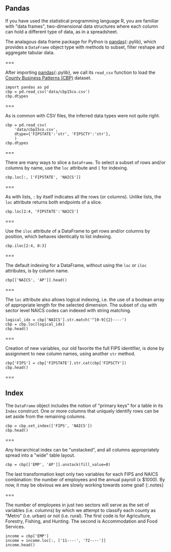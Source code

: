 ---
---

## Pandas

If you have used the statistical programming language R, you are familiar with
"data frames", two-dimensional data structures where each column can hold a 
different type of data, as in a spreadsheet.

The analagous data frame package for Python is [pandas](){:.pylib},
which provides a `DataFrame` object type with methods to subset,
filter reshape and aggregate tabular data.

===

After importing [pandas](){:.pylib}, we call its `read_csv` function
to load the [County Business Patterns (CBP)] dataset.

```{python title='{{ site.handouts[0] }}'}
import pandas as pd
cbp = pd.read_csv('data/cbp15co.csv')
cbp.dtypes
```

[County Business Patterns (CBP)]: https://www.census.gov/programs-surveys/cbp/data/datasets.html

===

As is common with CSV files, the inferred data types were not quite right.

```{python title='{{ site.handouts[0] }}'}
cbp = pd.read_csv(
    'data/cbp15co.csv',
    dtype={'FIPSTATE':'str', 'FIPSCTY':'str'},
    )
cbp.dtypes
```

===

There are many ways to slice a `DataFrame`. To select a subset of rows
and/or columns by name, use the `loc` attribute and `[` for indexing.

```{python title='{{ site.handouts[0] }}'}
cbp.loc[:, ['FIPSTATE', 'NAICS']]
```

===

As with lists, `:` by itself indicates all the rows (or
columns). Unlike lists, the `loc` attribute returns both endpoints of
a slice.

```{python title='{{ site.handouts[0] }}'}
cbp.loc[2:4, 'FIPSTATE':'NAICS']
```

===

Use the `iloc` attribute of a DataFrame to get rows and/or columns by
position, which behaves identically to list indexing.

```{python title='{{ site.handouts[0] }}'}
cbp.iloc[2:4, 0:3]
```

===

The default indexing for a DataFrame, without using the `loc` or
`iloc` attributes, is by column name.

```{python title='{{ site.handouts[0] }}'}
cbp[['NAICS', 'AP']].head()
```

===

The `loc` attribute also allows logical indexing, i.e. the use of a
boolean array of appropriate length for the selected dimension. The
subset of `cbp` with sector level NAICS codes can indexed with string
matching.

```{python title='{{ site.handouts[0] }}'}
logical_idx = cbp['NAICS'].str.match('^[0-9]{2}----')
cbp = cbp.loc[logical_idx]
cbp.head()
```

===

Creation of new variables, our old favorite the full FIPS identifier,
is done by assignment to new column names, using another `str` method.

```{python title='{{ site.handouts[0] }}'}
cbp['FIPS'] = cbp['FIPSTATE'].str.cat(cbp['FIPSCTY'])
cbp.head()
```

===

## Index

The `DataFrame` object includes the notion of "primary keys" for a
table in its `Index` construct. One or more columns that uniquely
identify rows can be set aside from the remaining columns.

```{python title='{{ site.handouts[0] }}'}
cbp = cbp.set_index(['FIPS', 'NAICS'])
cbp.head()
```

===

Any hierarchical index can be "unstacked", and all columns appropriately spread into a "wide" table layout.

```{python title='{{ site.handouts[0] }}'}
cbp = cbp[['EMP', 'AP']].unstack(fill_value=0)
```

The last transformation kept only two variables for each FIPS and
NAICS combination: the number of employees and the annual payroll (x
$1000). By now, it may be obvious we are slowly working towards some
goal!
{:.notes}

===

The number of employees in just two sectors will serve as the set of
variables (i.e. columns) by which we attempt to classify each county
as "Metro" (i.e. urban) or not (i.e. rural). The first code is for
Agriculture, Forestry, Fishing, and Hunting. The second is
Accommodation and Food Services.

```{python title='{{ site.handouts[0] }}'}
income = cbp['EMP']
income = income.loc[:, ['11----', '72----']]
income.head()
```
